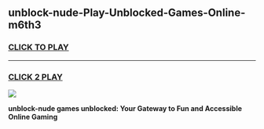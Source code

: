 
## unblock-nude-Play-Unblocked-Games-Online-m6th3
<h3>
<a href="https://premium76.site?title=unblock-nude&ref=25A">CLICK TO PLAY</a></h3>
<hr>

<h3>
<a href="https://premium76.site?title=unblock-nude&ref=25A">CLICK 2 PLAY</a>
  
</h3>

<a href="https://premium76.site?title=unblock-nude&ref=25A"><img src="https://clearcache.store/games.png"></a>


**unblock-nude games unblocked: Your Gateway to Fun and Accessible Online Gaming**

